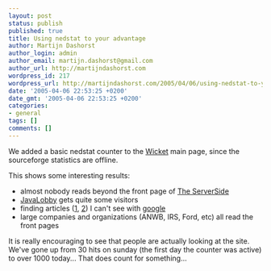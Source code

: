 ```yaml
---
layout: post
status: publish
published: true
title: Using nedstat to your advantage
author: Martijn Dashorst
author_login: admin
author_email: martijn.dashorst@gmail.com
author_url: http://martijndashorst.com
wordpress_id: 217
wordpress_url: http://martijndashorst.com/2005/04/06/using-nedstat-to-your-advantage/
date: '2005-04-06 22:53:25 +0200'
date_gmt: '2005-04-06 22:53:25 +0200'
categories:
- general
tags: []
comments: []
---
```

<p>We added a basic nedstat counter to the <a href="http://wicket.sourceforge.net">Wicket</a> main page, since the sourceforge statistics are offline.</p>
<p>This shows some interesting results:</p>
<ul>
<li>almost nobody reads beyond the front page of <a href="http://www.theserverside.com">The ServerSide</a></li>
<li><a href="http://www.javalobby.org">JavaLobby</a> gets quite some visitors</li>
<li>finding articles (<a href="http://bbweblog.kevinhooke.com/BBWeblog/viewPost.do?instanceID=1&amp;categoryID=71&amp;entryID=370&amp;action=detail">1</a>, <a href="http://www.codezoo.net/pub/component/528?category=153">2</a>) I can't see with <a href="http://www.google.com/search?q=wicket+framework">google</a></li>
<li>large companies and organizations (ANWB, IRS, Ford, etc) all read the front pages</li>
</ul>
<p>It is really encouraging to see that people are actually looking at the site. We've gone up from 30 hits on sunday (the first day the counter was active) to over 1000 today... That does count for something...</p>
